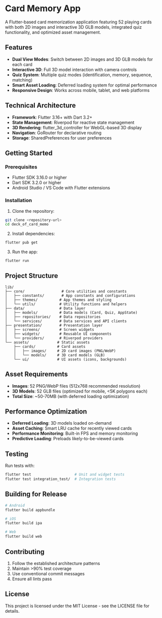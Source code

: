 # Card Memory App

A Flutter-based card memorization application featuring 52 playing cards with both 2D images and interactive 3D GLB models, integrated quiz functionality, and optimized asset management.

## Features

- **Dual View Modes**: Switch between 2D images and 3D GLB models for each card
- **Interactive 3D**: Full 3D model interaction with camera controls
- **Quiz System**: Multiple quiz modes (identification, memory, sequence, matching)
- **Smart Asset Loading**: Deferred loading system for optimal performance
- **Responsive Design**: Works across mobile, tablet, and web platforms

## Technical Architecture

- **Framework**: Flutter 3.16+ with Dart 3.2+
- **State Management**: Riverpod for reactive state management
- **3D Rendering**: flutter_3d_controller for WebGL-based 3D display
- **Navigation**: GoRouter for declarative routing
- **Storage**: SharedPreferences for user preferences

## Getting Started

### Prerequisites

- Flutter SDK 3.16.0 or higher
- Dart SDK 3.2.0 or higher
- Android Studio / VS Code with Flutter extensions

### Installation

1. Clone the repository:
```bash
git clone <repository-url>
cd deck_of_card_memo
```

2. Install dependencies:
```bash
flutter pub get
```

3. Run the app:
```bash
flutter run
```

## Project Structure

```
lib/
├── core/                 # Core utilities and constants
│   ├── constants/        # App constants and configurations
│   ├── themes/          # App themes and styling
│   └── utils/           # Utility functions and helpers
├── data/                # Data layer
│   ├── models/          # Data models (Card, Quiz, AppState)
│   ├── repositories/    # Data repositories
│   └── services/        # Data services and API clients
├── presentation/        # Presentation layer
│   ├── screens/         # Screen widgets
│   ├── widgets/         # Reusable UI components
│   └── providers/       # Riverpod providers
└── assets/             # Static assets
    ├── cards/          # Card assets
    │   ├── images/     # 2D card images (PNG/WebP)
    │   └── models/     # 3D card models (GLB)
    └── ui/             # UI assets (icons, backgrounds)
```

## Asset Requirements

- **Images**: 52 PNG/WebP files (512x768 recommended resolution)
- **3D Models**: 52 GLB files (optimized for mobile, <5K polygons each)
- **Total Size**: ~50-70MB (with deferred loading optimization)

## Performance Optimization

- **Deferred Loading**: 3D models loaded on-demand
- **Asset Caching**: Smart LRU cache for recently viewed cards
- **Performance Monitoring**: Built-in FPS and memory monitoring
- **Predictive Loading**: Preloads likely-to-be-viewed cards

## Testing

Run tests with:
```bash
flutter test                    # Unit and widget tests
flutter test integration_test/  # Integration tests
```

## Building for Release

```bash
# Android
flutter build appbundle

# iOS
flutter build ipa

# Web
flutter build web
```

## Contributing

1. Follow the established architecture patterns
2. Maintain >90% test coverage
3. Use conventional commit messages
4. Ensure all lints pass

## License

This project is licensed under the MIT License - see the LICENSE file for details.
